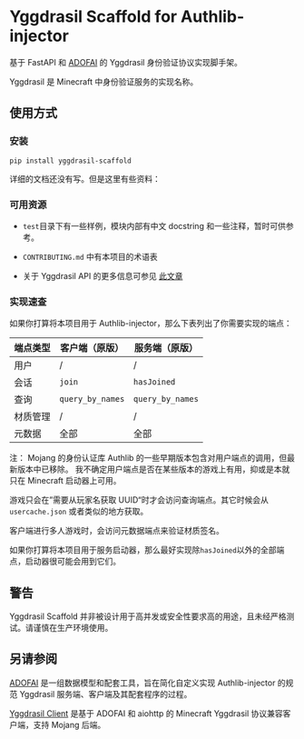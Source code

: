 # Yggdrasil Scaffold for Authlib-injector

基于 FastAPI 和 [ADOFAI](https://github.com/silverteal/adofai) 的 Yggdrasil 身份验证协议实现脚手架。

Yggdrasil 是 Minecraft 中身份验证服务的实现名称。

## 使用方式

### 安装

```shell
pip install yggdrasil-scaffold
```

详细的文档还没有写。但是这里有些资料：

### 可用资源

* `test`目录下有一些样例，模块内部有中文 docstring 和一些注释，暂时可供参考。

* `CONTRIBUTING.md` 中有本项目的术语表

* 关于 Yggdrasil API 的更多信息可参见
  [此文章](https://github.com/yushijinhun/authlib-injector/wiki/Yggdrasil-%E6%9C%8D%E5%8A%A1%E7%AB%AF%E6%8A%80%E6%9C%AF%E8%A7%84%E8%8C%83)

### 实现速查

如果你打算将本项目用于 Authlib-injector，那么下表列出了你需要实现的端点：

| 端点类型 | 客户端（原版）          | 服务端（原版）          |
|------|------------------|------------------|
| 用户   | /                | /                |
| 会话   | `join`           | `hasJoined`      |
| 查询   | `query_by_names` | `query_by_names` |
| 材质管理 | /                | /                |
| 元数据  | 全部               | 全部               |

注： Mojang 的身份认证库 Authlib 的一些早期版本包含对用户端点的调用，但最新版本中已移除。
我不确定用户端点是否在某些版本的游戏上有用，抑或是本就只在 Minecraft 启动器上可用。

游戏只会在”需要从玩家名获取 UUID“时才会访问查询端点。其它时候会从 `usercache.json` 或者类似的地方获取。

客户端进行多人游戏时，会访问元数据端点来验证材质签名。

如果你打算将本项目用于服务启动器，那么最好实现除`hasJoined`以外的全部端点，启动器很可能会用到它们。

## 警告

Yggdrasil Scaffold 并非被设计用于高并发或安全性要求高的用途，且未经严格测试。请谨慎在生产环境使用。

## 另请参阅

[ADOFAI](https://github.com/silverteal/adofai) 是一组数据模型和配套工具，旨在简化自定义实现 Authlib-injector 的规范
Yggdrasil 服务端、客户端及其配套程序的过程。

[Yggdrasil Client](https://github.com/Silverteal/yggdrasil-client) 是基于 ADOFAI 和 aiohttp 的 Minecraft Yggdrasil
协议兼容客户端，支持 Mojang 后端。